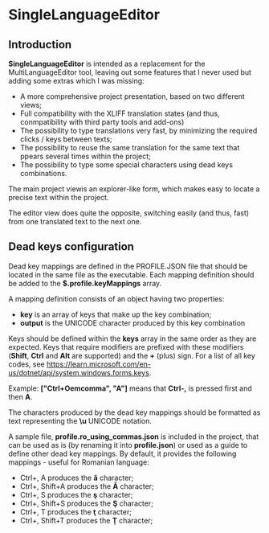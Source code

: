 # SingleLanguageEditor

## Introduction

__SingleLanguageEditor__ is intended as a replacement for the MultiLanguageEditor tool, leaving out some features that I never used but adding some extras which I was missing:
* A more comprehensive project presentation, based on two different views;
* Full compatibility with the XLIFF translation states (and thus, conmpatibility with third party tools and add-ons)
* The possibility to type translations very fast, by minimizing the required clicks / keys between texts;
* The possibility to reuse the same translation for the same text that ppears several times within the project;
* The possibility to type some special characters using dead keys combinations.

The main project viewis an explorer-like form, which makes easy to locate a precise text within the project.

The editor view does quite the opposite, switching easily (and thus, fast) from one translated text to the next one.

## Dead keys configuration

Dead key mappings are defined in the PROFILE.JSON file that should be located in the same file as the executable. Each mapping definition should be added to the __$.profile.keyMappings__ array. 

A mapping definition consists of an object having two properties:
* __key__ is an array of keys that make up the key combination;
* __output__ is the UNICODE character produced by this key combination 

Keys should be defined within the __keys__ array in the same order as they are expected. Keys that require modifiers are prefixed with these modifiers (__Shift__, __Ctrl__ and __Alt__ are supported) and the __+__ (plus) sign. For a list of all key codes, see https://learn.microsoft.com/en-us/dotnet/api/system.windows.forms.keys.

Example: __["Ctrl+Oemcomma", "A"]__ means that __Ctrl-,__ is pressed first and then __A__.

The characters produced by the dead key mappings should be formatted as text representing the __\u__ UNICODE notation.

A sample file, __profile.ro_using_commas.json__ is included in the project, that can be used as is (by renaming it into __profile.json__) or used as a guide to define other dead key mappings. By default, it provides the following mappings - useful for Romanian language:
* Ctrl+, A produces the __ă__ character;
* Ctrl+, Shift+A produces the __Ă__ character;
* Ctrl+, S produces the __ş__ character;
* Ctrl+, Shift+S produces the __Ş__ character;
* Ctrl+, T produces the __ţ__ character;
* Ctrl+, Shift+T produces the __Ţ__ character;
 